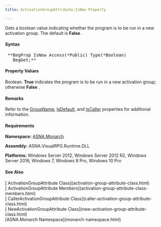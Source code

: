 ```yaml
---
title: ActivationGroupAttribute.IsNew Property

---
```


Gets a boolean value indicating whether the program is to be run in a new activation group. The default is **False** .
<!-- start -->

#### Syntax
<pre class="syntax"> **BegProp IsNew Access(*Public) Type(*Boolean)
   BegGet;**  </pre>

#### Property Values
Boolean. **True** indicates the program is to be run in a new activation group; otherwise **False** .

#### Remarks
Refer to the [ GroupName](activation-group-attribute-class-group-name-property.html), [ IsDefault](activation-group-attribute-classIs-default-property.html), and [ IsCaller](activation-group-attribute-classIs-caller-property.html) properties for additional information.
<!-- start -->

#### Requirements
**Namespace:** [ASNA.Monarch](monarch-namespace.html)

**Assembly:** ASNA.VisualRPG.Runtime.DLL

**Platforms:** Windows Server 2012, Windows Server 2012 R2, Windows Server 2016, Windows 7, Windows 8 Pro, Windows 10 Pro
<!-- end -->

#### See Also
<dl><dt>        [
      ActivationGroupAttribute Class](activation-group-attribute-class.html)
        <br clear="none" />
        [
      ActivationGroupAttribute Members](activation-group-attribute-class-members.html)
        <br clear="none" />
        [
      CallerActivationGroupAttribute Class](caller-activation-group-attribute-class.html)
        <br clear="none" />
        [
      NewActivationGroupAttribute Class](new-activation-group-attribute-class.html) 
      <br clear="none" />[ASNA.Monarch
      Namespace](monarch-namespace.html)</dt></dl>

